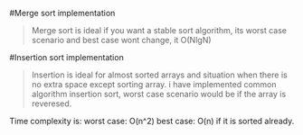 #Merge sort implementation

>Merge sort is ideal if you want a stable sort algorithm, its worst case scenario and best case wont change, it O(NlgN)

#Insertion sort implementation

>Insertion is ideal for almost sorted arrays and situation when there is no extra space except sorting array.
>i have implemented common algorithm insertion sort, worst case scenario would be if the array is reveresed.

Time complexity is:
worst case: O(n^2)
best case: O(n) if it is sorted already.
